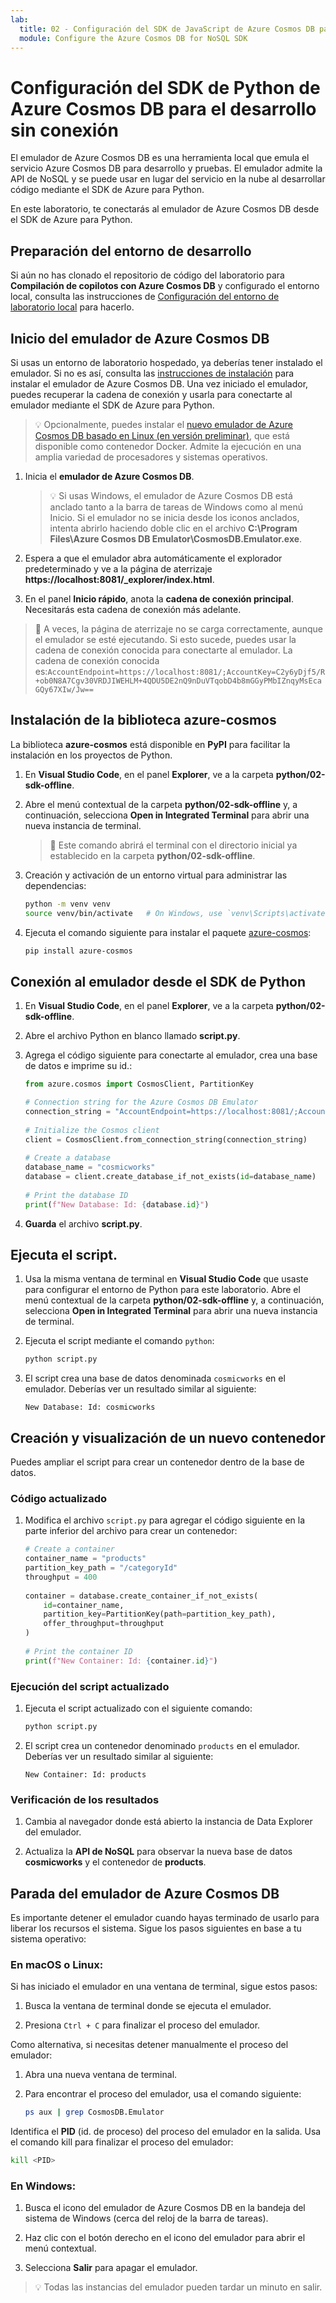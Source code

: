 ```yaml
---
lab:
  title: 02 - Configuración del SDK de JavaScript de Azure Cosmos DB para el desarrollo sin conexión
  module: Configure the Azure Cosmos DB for NoSQL SDK
---
```


# Configuración del SDK de Python de Azure Cosmos DB para el desarrollo sin conexión

El emulador de Azure Cosmos DB es una herramienta local que emula el servicio Azure Cosmos DB para desarrollo y pruebas. El emulador admite la API de NoSQL y se puede usar en lugar del servicio en la nube al desarrollar código mediante el SDK de Azure para Python.

En este laboratorio, te conectarás al emulador de Azure Cosmos DB desde el SDK de Azure para Python.

## Preparación del entorno de desarrollo

Si aún no has clonado el repositorio de código del laboratorio para **Compilación de copilotos con Azure Cosmos DB** y configurado el entorno local, consulta las instrucciones de [Configuración del entorno de laboratorio local](00-setup-lab-environment.md) para hacerlo.

## Inicio del emulador de Azure Cosmos DB

Si usas un entorno de laboratorio hospedado, ya deberías tener instalado el emulador. Si no es así, consulta las [instrucciones de instalación](https://docs.microsoft.com/azure/cosmos-db/local-emulator) para instalar el emulador de Azure Cosmos DB. Una vez iniciado el emulador, puedes recuperar la cadena de conexión y usarla para conectarte al emulador mediante el SDK de Azure para Python.

> &#128161; Opcionalmente, puedes instalar el [nuevo emulador de Azure Cosmos DB basado en Linux (en versión preliminar)](https://learn.microsoft.com/azure/cosmos-db/emulator-linux), que está disponible como contenedor Docker. Admite la ejecución en una amplia variedad de procesadores y sistemas operativos.

1. Inicia el **emulador de Azure Cosmos DB**.

    > 💡 Si usas Windows, el emulador de Azure Cosmos DB está anclado tanto a la barra de tareas de Windows como al menú Inicio. Si el emulador no se inicia desde los iconos anclados, intenta abrirlo haciendo doble clic en el archivo **C:\Program Files\Azure Cosmos DB Emulator\CosmosDB.Emulator.exe**.

1. Espera a que el emulador abra automáticamente el explorador predeterminado y ve a la página de aterrizaje **https://localhost:8081/_explorer/index.html**.

1. En el panel **Inicio rápido**, anota la **cadena de conexión principal**. Necesitarás esta cadena de conexión más adelante.

> &#128221; A veces, la página de aterrizaje no se carga correctamente, aunque el emulador se esté ejecutando. Si esto sucede, puedes usar la cadena de conexión conocida para conectarte al emulador. La cadena de conexión conocida es:`AccountEndpoint=https://localhost:8081/;AccountKey=C2y6yDjf5/R+ob0N8A7Cgv30VRDJIWEHLM+4QDU5DE2nQ9nDuVTqobD4b8mGGyPMbIZnqyMsEcaGQy67XIw/Jw==`

## Instalación de la biblioteca azure-cosmos

La biblioteca **azure-cosmos** está disponible en **PyPI** para facilitar la instalación en los proyectos de Python.

1. En **Visual Studio Code**, en el panel **Explorer**, ve a la carpeta **python/02-sdk-offline**.

1. Abre el menú contextual de la carpeta **python/02-sdk-offline** y, a continuación, selecciona **Open in Integrated Terminal** para abrir una nueva instancia de terminal.

    > &#128221; Este comando abrirá el terminal con el directorio inicial ya establecido en la carpeta **python/02-sdk-offline**.

1. Creación y activación de un entorno virtual para administrar las dependencias:

   ```bash
   python -m venv venv
   source venv/bin/activate   # On Windows, use `venv\Scripts\activate`
   ```

1. Ejecuta el comando siguiente para instalar el paquete [azure-cosmos][pypi.org/project/azure-cosmos]:

   ```bash
   pip install azure-cosmos
   ```

## Conexión al emulador desde el SDK de Python

1. En **Visual Studio Code**, en el panel **Explorer**, ve a la carpeta **python/02-sdk-offline**.

1. Abre el archivo Python en blanco llamado **script.py**.

1. Agrega el código siguiente para conectarte al emulador, crea una base de datos e imprime su id.:

   ```python
   from azure.cosmos import CosmosClient, PartitionKey
   
   # Connection string for the Azure Cosmos DB Emulator
   connection_string = "AccountEndpoint=https://localhost:8081/;AccountKey=C2y6yDjf5/R+ob0N8A7Cgv30VRDJIWEHLM+4QDU5DE2nQ9nDuVTqobD4b8mGGyPMbIZnqyMsEcaGQy67XIw/Jw=="
    
   # Initialize the Cosmos client
   client = CosmosClient.from_connection_string(connection_string)
    
   # Create a database
   database_name = "cosmicworks"
   database = client.create_database_if_not_exists(id=database_name)
    
   # Print the database ID
   print(f"New Database: Id: {database.id}")
   ```

1. **Guarda** el archivo **script.py**.

## Ejecuta el script.

1. Usa la misma ventana de terminal en **Visual Studio Code** que usaste para configurar el entorno de Python para este laboratorio. Abre el menú contextual de la carpeta **python/02-sdk-offline** y, a continuación, selecciona **Open in Integrated Terminal** para abrir una nueva instancia de terminal.

1. Ejecuta el script mediante el comando `python`:

   ```bash
   python script.py
   ```

1. El script crea una base de datos denominada `cosmicworks` en el emulador. Deberías ver un resultado similar al siguiente:

   ```text
   New Database: Id: cosmicworks
   ```

## Creación y visualización de un nuevo contenedor

Puedes ampliar el script para crear un contenedor dentro de la base de datos.

### Código actualizado

1. Modifica el archivo `script.py` para agregar el código siguiente en la parte inferior del archivo para crear un contenedor:

   ```python
   # Create a container
   container_name = "products"
   partition_key_path = "/categoryId"
   throughput = 400
    
   container = database.create_container_if_not_exists(
       id=container_name,
       partition_key=PartitionKey(path=partition_key_path),
       offer_throughput=throughput
   )
    
   # Print the container ID
   print(f"New Container: Id: {container.id}")
   ```

### Ejecución del script actualizado

1. Ejecuta el script actualizado con el siguiente comando:

   ```bash
   python script.py
   ```

1. El script crea un contenedor denominado `products` en el emulador. Deberías ver un resultado similar al siguiente:

   ```text
   New Container: Id: products
   ```

### Verificación de los resultados

1. Cambia al navegador donde está abierto la instancia de Data Explorer del emulador.

1. Actualiza la **API de NoSQL** para observar la nueva base de datos **cosmicworks** y el contenedor de **products**.

## Parada del emulador de Azure Cosmos DB

Es importante detener el emulador cuando hayas terminado de usarlo para liberar los recursos el sistema. Sigue los pasos siguientes en base a tu sistema operativo:

### En macOS o Linux:

Si has iniciado el emulador en una ventana de terminal, sigue estos pasos:

1. Busca la ventana de terminal donde se ejecuta el emulador.

1. Presiona `Ctrl + C` para finalizar el proceso del emulador.

Como alternativa, si necesitas detener manualmente el proceso del emulador:

1. Abra una nueva ventana de terminal.

1. Para encontrar el proceso del emulador, usa el comando siguiente:

   ```bash
   ps aux | grep CosmosDB.Emulator
   ```

Identifica el **PID** (id. de proceso) del proceso del emulador en la salida. Usa el comando kill para finalizar el proceso del emulador:

```bash
kill <PID>
```

### En Windows:

1. Busca el icono del emulador de Azure Cosmos DB en la bandeja del sistema de Windows (cerca del reloj de la barra de tareas).

1. Haz clic con el botón derecho en el icono del emulador para abrir el menú contextual.

1. Selecciona **Salir** para apagar el emulador.

> 💡 Todas las instancias del emulador pueden tardar un minuto en salir.

[code.visualstudio.com/docs/getstarted]: https://code.visualstudio.com/docs/getstarted/tips-and-tricks
[pypi.org/project/azure-cosmos]: https://pypi.org/project/azure-cosmos

